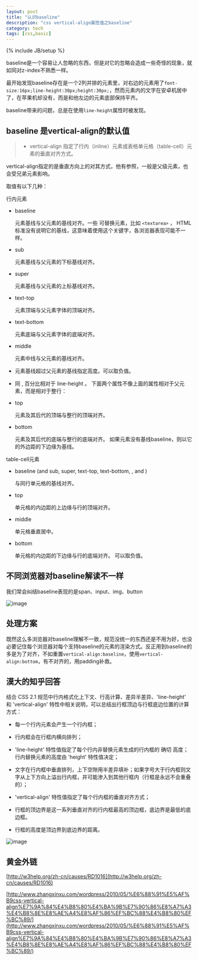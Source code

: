 ```yaml
---
layout: post
title: "认识baseline"
description: "css vertical-align属性值之baseline"
category: tech
tags: [css,basic]
---
```

{% include JB/setup %}

baseline是一个容易让人忽略的东西，但是对它的忽略会造成一些奇怪的现象，就如同对z-index不熟悉一样。

最开始发现baseline存在是一个2列并排的元素里，对右边的元素用了`font-size:16px;line-height:30px;height:30px;`，然而元素内的文字在安卓机居中了，在苹果机却没有，而是和他左边的元素底部保持平齐。

baseline带来的问题，总是在使用`line-height`属性时被发现。

## baseline 是vertical-align的默认值

> * vertical-align 指定了行内（inline）元素或表格单元格（table-cell）元素的垂直对齐方式。

vertical-align指定的是垂直方向上的对其方式，他有参照，一般是父级元素，也会受兄弟元素影响。

取值有以下几种：

行内元素

- baseline

	元素基线与父元素的基线对齐。一些 可替换元素，比如 `<textarea>` ， HTML标准没有说明它的基线，这意味着使用这个关键字，各浏览器表现可能不一样。

- sub

	元素基线与父元素的下标基线对齐。

- super

	元素基线与父元素的上标基线对齐。

- text-top

	元素顶端与父元素字体的顶端对齐。

- text-bottom

	元素底端与父元素字体的底端对齐。

- middle
	
	元素中线与父元素的基线对齐。

- <length>

	元素基线超过父元素的基线指定高度。可以取负值。

- <percentage>

	同 <length> , 百分比相对于 line-height 。
下面两个属性不像上面的属性相对于父元素，而是相对于整行：

- top
 
 	元素及其后代的顶端与整行的顶端对齐。
 
- bottom

	元素及其后代的底端与整行的底端对齐。
如果元素没有基线baseline，则以它的外边距的下边缘为基线。

table-cell元素

- baseline (and sub, super, text-top, text-bottom, <length>, and <percentage>)

	与同行单元格的基线对齐。

- top

	单元格的内边距的上边缘与行的顶端对齐。

- middle

	单元格垂直居中。

- bottom

	单元格的内边距的下边缘与行的底端对齐。
可以取负值。

## 不同浏览器对baseline解读不一样

我们常会纠结baseline表现的是span、input、img、button

![image](https://echizen.github.io/assets/blog-img/QQ20150813-1@2x.png)

## 处理方案

既然这么多浏览器对baseline理解不一致，规范没统一的东西还是不用为好，也没必要记住每个浏览器对每个支持baseline的元素的渲染方式。反正用到baseline的多是为了对齐，不如重置`vertical-align:baseline`，使用`vertical-align:bottom`，有不对齐的，用padding补救。

## 漠大的知乎回答

结合 CSS 2.1 规范中行内格式化上下文、行高计算、差异半差异、'line-height' 和 'vertical-align' 特性中相关说明，可以总结出行框顶边与行框底边位置的计算方式：

- 每一个行内元素会产生一个行内框；

- 行内框会在行框内横向排列；

- 'line-height' 特性值指定了每个行内非替换元素生成的行内框的 确切 高度；行内替换元素的高度由 'height' 特性值决定；

- 文字在行内框中垂直排列，上下空隙用半差异填补；如果字号大于行内框则文字从上下方向上溢出行内框，并可能渗入到其他行框内（行框是永远不会重叠的）；

- 'vertical-align' 特性值指定了每个行内框的垂直对齐方式；

- 行框的顶边界是这一系列垂直对齐的行内框最高的顶边框，底边界是最低的底边框。

- 行框的高度是顶边界到底边界的距离。

![image](https://echizen.github.io/assets/blog-img/baseline.jpg)

## 黄金外链

[http://w3help.org/zh-cn/causes/RD1016](http://w3help.org/zh-cn/causes/RD1016)

[http://www.zhangxinxu.com/wordpress/2010/05/%E6%88%91%E5%AF%B9css-vertical-align%E7%9A%84%E4%B8%80%E4%BA%9B%E7%90%86%E8%A7%A3%E4%B8%8E%E8%AE%A4%E8%AF%86%EF%BC%88%E4%B8%80%EF%BC%89/](http://www.zhangxinxu.com/wordpress/2010/05/%E6%88%91%E5%AF%B9css-vertical-align%E7%9A%84%E4%B8%80%E4%BA%9B%E7%90%86%E8%A7%A3%E4%B8%8E%E8%AE%A4%E8%AF%86%EF%BC%88%E4%B8%80%EF%BC%89/)
